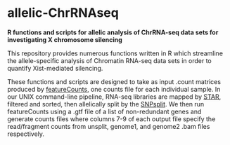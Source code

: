 # allelic-ChrRNAseq
**R functions and scripts for allelic analysis of ChrRNA-seq data sets for investigating X chromosome silencing**


This repository provides numerous functions written in R which streamline the allele-specific analysis of Chromatin RNA-seq data sets in order to quantify Xist-mediated silencing.  


These functions and scripts are designed to take as input .count matrices produced by [featureCounts](http://bioconductor.org/packages/release/bioc/html/Rsubread.html), one counts file for each individual sample.  In our UNIX command-line pipeline, RNA-seq libraries are mapped by [STAR](https://github.com/alexdobin/STAR), filtered and sorted, then allelically split by the [SNPsplit](https://github.com/FelixKrueger/SNPsplit).  We then run featureCounts using a .gtf file of a list of non-redundant genes and generate counts files where columns 7-9 of each output file specify the read/fragment counts from unsplit, genome1, and genome2 .bam files respectively. 
